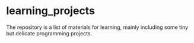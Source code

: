 # learning_projects
The repository is a list of materials for learning, mainly including some tiny but delicate programming projects.
